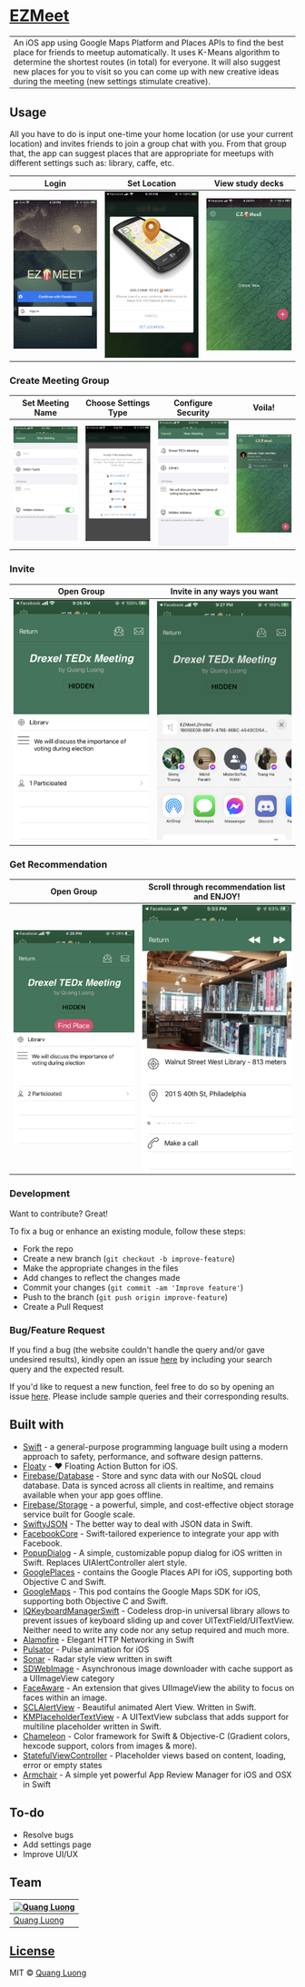 # [EZMeet](https://youtu.be/MR1hHU2ILzI)

<table>
<tr>
<td>
  An iOS app using Google Maps Platform and Places APIs to find the best place for friends to meetup automatically. It uses K-Means algorithm to determine the shortest routes (in total) for everyone. It will also suggest new places for you to visit so you can come up with new creative ideas during the meeting (new settings stimulate creative).
</td>
</tr>
</table>

## Usage
All you have to do is input one-time your home location (or use your current location) and invites friends to join a group chat with you. From that group that, the app can suggest places that are appropriate for meetups with different settings such as: library, caffe, etc.

Login | Set Location | View study decks
:-------------------------:|:-------------------------:|:-------------------------:
![](https://github.com/quanglddev/EZMeet/blob/media/login.PNG?raw=true) | ![](https://github.com/quanglddev/EZMeet/blob/media/set_location.PNG?raw=true) | ![](https://github.com/quanglddev/EZMeet/blob/media/home.PNG?raw=true)

### Create Meeting Group
Set Meeting Name | Choose Settings Type | Configure Security | Voila!
:-------------------------:|:-------------------------:|:-------------------------:|:-------------------------:
![](https://github.com/quanglddev/EZMeet/blob/media/create_1.PNG?raw=true) | ![](https://github.com/quanglddev/EZMeet/blob/media/create_2.PNG?raw=true) | ![](https://github.com/quanglddev/EZMeet/blob/media/create_3.PNG?raw=true) | ![](https://github.com/quanglddev/EZMeet/blob/media/create_4.PNG?raw=true)

### Invite
Open Group | Invite in any ways you want
:-------------------------:|:-------------------------:
![](https://github.com/quanglddev/EZMeet/blob/media/invite_1.PNG?raw=true) | ![](https://github.com/quanglddev/EZMeet/blob/media/invite_2.PNG?raw=true)

### Get Recommendation
Open Group | Scroll through recommendation list and ENJOY!
:-------------------------:|:-------------------------:
![](https://github.com/quanglddev/EZMeet/blob/media/suggest_2.PNG?raw=true) | ![](https://github.com/quanglddev/EZMeet/blob/media/suggest_3.PNG?raw=true)

### Development
Want to contribute? Great!

To fix a bug or enhance an existing module, follow these steps:

- Fork the repo
- Create a new branch (`git checkout -b improve-feature`)
- Make the appropriate changes in the files
- Add changes to reflect the changes made
- Commit your changes (`git commit -am 'Improve feature'`)
- Push to the branch (`git push origin improve-feature`)
- Create a Pull Request 

### Bug/Feature Request

If you find a bug (the website couldn't handle the query and/or gave undesired results), kindly open an issue [here](https://github.com/quanglddev/EZMeet/issues/new) by including your search query and the expected result.

If you'd like to request a new function, feel free to do so by opening an issue [here](https://github.com/quanglddev/EZMeet/issues/new). Please include sample queries and their corresponding results.

## Built with 

- [Swift](https://swift.org/) - a general-purpose programming language built using a modern approach to safety, performance, and software design patterns.
- [Floaty](https://github.com/kciter/Floaty) - ❤ Floating Action Button for iOS.
- [Firebase/Database](https://firebase.google.com/docs/database) - Store and sync data with our NoSQL cloud database. Data is synced across all clients in realtime, and remains available when your app goes offline.
- [Firebase/Storage](https://firebase.google.com/docs/storage) - a powerful, simple, and cost-effective object storage service built for Google scale. 
- [SwiftyJSON](https://github.com/SwiftyJSON/SwiftyJSON/) - The better way to deal with JSON data in Swift.
- [FacebookCore](https://cocoapods.org/pods/FacebookCore) - Swift-tailored experience to integrate your app with Facebook.
- [PopupDialog](https://github.com/Orderella/PopupDialog) - A simple, customizable popup dialog for iOS written in Swift. Replaces UIAlertController alert style.
- [GooglePlaces](https://cocoapods.org/pods/GooglePlaces) - contains the Google Places API for iOS, supporting both Objective C and
Swift.
- [GoogleMaps](https://cocoapods.org/pods/GoogleMaps) - This pod contains the Google Maps SDK for iOS, supporting both Objective C and
Swift.
- [IQKeyboardManagerSwift](https://github.com/hackiftekhar/IQKeyboardManager) - Codeless drop-in universal library allows to prevent issues of keyboard sliding up and cover UITextField/UITextView. Neither need to write any code nor any setup required and much more.
- [Alamofire](https://github.com/Alamofire/Alamofire) - Elegant HTTP Networking in Swift
- [Pulsator](https://github.com/shu223/Pulsator) - Pulse animation for iOS
- [Sonar](https://github.com/futuredapp/Sonar) - Radar style view written in swift
- [SDWebImage](https://github.com/SDWebImage/SDWebImage) - Asynchronous image downloader with cache support as a UIImageView category
- [FaceAware](https://github.com/BeauNouvelle/FaceAware) - An extension that gives UIImageView the ability to focus on faces within an image.
- [SCLAlertView](https://github.com/vikmeup/SCLAlertView-Swift/) - Beautiful animated Alert View. Written in Swift.
- [KMPlaceholderTextView](https://github.com/MoZhouqi/KMPlaceholderTextView) - A UITextView subclass that adds support for multiline placeholder written in Swift.
- [Chameleon](https://github.com/vicc/Chameleon) - Color framework for Swift & Objective-C (Gradient colors, hexcode support, colors from images & more).
- [StatefulViewController](https://github.com/aschuch/StatefulViewController) - Placeholder views based on content, loading, error or empty states
- [Armchair](https://github.com/UrbanApps/Armchair) - A simple yet powerful App Review Manager for iOS and OSX in Swift

## To-do
- Resolve bugs
- Add settings page
- Improve UI/UX

## Team
[![Quang Luong](https://avatars1.githubusercontent.com/u/42598512?s=460&u=95e4c6c1c0467858ffbf8df18eeefe6afb869cb7&v=4)](https://github.com/quanglddev) |
---|
[Quang Luong](https://github.com/quanglddev) |

## [License](https://github.com/quanglddev/EZMeet/blob/master/LICENSE.md)

MIT © [Quang Luong](https://github.com/quanglddev)